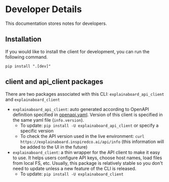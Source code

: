# Developer Details

This documentation stores notes for developers.

## Installation

If you would like to install the client for development, you can run the following
command.

```shell
pip install ".[dev]"
```

## client and api_client packages

There are two packages associated with this CLI: `explainaboard_api_client` and `explainaboard_client`
- `explainaboard_api_client`: auto generated according to OpenAPI definition specified in [openapi.yaml](https://github.com/neulab/explainaboard_web/tree/main/openapi). Version of this client is specified in the same yaml file (`info.version`).
  - To update: `pip install -U explainaboard_api_client` or specify a specific version
  - To check the API version used in the live environment: `curl https://explainaboard.inspiredco.ai/api/info` (this information will be added to the UI in the future)
- `explainaboard_client`: a thin wrapper for the API client to make it easy to use. It helps users configure API keys, choose host names, load files from local FS, etc. Usually, this package is relatively stable so you don't need to update unless a new feature of the CLI is released.
  - To update: `pip install -U explainaboard_client`